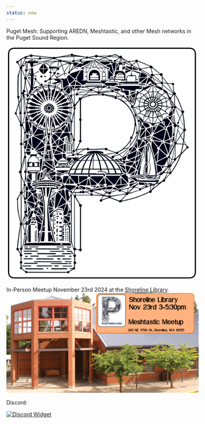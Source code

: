 ```yaml
---
status: new
---
```


Puget Mesh: Supporting AREDN, Meshtastic, and other Mesh networks in the Puget Sound Region. 


<img src="static/PugetMeshLogo.png" alt="PugetMesh Logo" width="500">

In-Person Meetup November 23rd 2024 at the [Shoreline Library](https://maps.app.goo.gl/B4RmdBR16wtdEE3Q7). 
![November Meshtastic Meetup](media/23Nov2024_Meshtastic_Meetup.png)

Discord:

[![Discord Widget](https://discord.com/api/guilds/1291139029814739084/widget.png?style=banner3)](https://discord.gg/ANvUg3AyZt)
